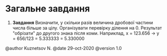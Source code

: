 # Загальне завдання

1. **Завдання** Визначити, у скільки разів величина дробової частини числа більше за цілу. Організувати перевірку ділення на 0. Результат "обрізати" до другого знака після коми. Наприклад, x = 123.656 -> y = 656/123 = 5.333333 = 5.330000

@author Kuznetsov N.
@date 29-oct-2020
@version 1.0
